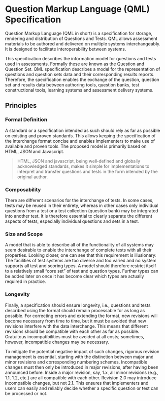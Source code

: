 # Question Markup Language (QML) Specification

Question Markup Language (QML in short) is a specification for storage, rendering and distribution of Questions and Tests. QML allows assessment materials to be authored and delivered on multiple systems interchangeably. It is designed to facilitate interoperability between systems.

This specification describes the information model for questions and tests used in assessments. Formally these are known as the Question and Question Set. QML specification describes a model for the representation of questions and question sets data and their corresponding results reports. Therefore, the specification enables the exchange of the question, question set and results data between authoring tools, question banks, test constructional tools, learning systems and assessment delivery systems.

## Principles

### Formal Definition
A standard or a specification intended as such should rely as far as possible on existing and proven standards. This allows keeping the specification of the interchange format concise and enables implementers to make use of available and proven tools. The proposed model is primarily based on HTML, JSON and Javascript. 

> HTML, JSON and javascript, being well-defined and globally acknowledged standards, makes it simple for implementations to interpret and transfer questions and tests in the form intended by the original author.

### Composability
There are different scenarios for the interchange of tests. In some cases, tests may be reused in their entirety, whereas in other cases only individual questions from a test or a test collection (question bank) may be integrated into another test. It is therefore essential to clearly separate the different aspects of tests, especially individual questions and sets in a test.

### Size and Scope
A model that is able to describe all of the functionality of all systems may seem desirable to enable the interchange of complete tests with all their properties. Looking closer, one can see that this requirement is illusionary: The facilities of test systems are too diverse and too varied and no system supports all test and scoring types. A model should therefore restrict itself to a relatively small “core set” of test and question types. Further types can be added later on once it has become clear which types are actually required in practice. 

### Longevity
Finally, a specification should ensure longevity, i.e., questions and tests described using the format should remain processable for as long as possible. For correcting errors and extending the format, new revisions will become necessary from time to time, but it must be avoided that new revisions interfere with the data interchange. This means that different revisions should be compatible with each other as far as possible. Gratuitous incompatibilities must be avoided at all costs; sometimes, however, incompatible changes may be necessary.	 

To mitigate the potential negative impact of such changes, rigorous revision management is essential, starting with the distinction between major and minor revisions and corresponding numbering schemes. Incompatible changes must then only be introduced in major revisions, after having been announced before. Inside a major revision, say, 1.x, all minor revisions (e.g., 1.1, 1.2, etc.) are all compatible with each other. Revision 2.0 may introduce incompatible changes, but not 2.1. This ensures that implementers and users can easily and reliably decide whether a specific question or test can be processed or not.

